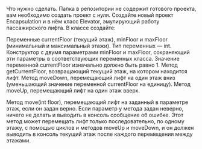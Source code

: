 Что нужно сделать.
Папка в репозитории не содержит готового проекта, вам необходимо создать проект с нуля. 
Создайте новый проект Encapsulation и в нём класс Elevator, эмулирующий работу пассажирского лифта. В классе создайте:

Переменные currentFloor (текущий этаж), minFloor и maxFloor (минимальный и максимальный этажи). Тип переменных — int.
Конструктор с двумя параметрами minFloor и maxFloor, сохраняющий эти параметры в соответствующих переменных класса.
Значение переменной currentFloor изначально должно быть равно 1.
Метод getCurrentFloor, возвращающий текущий этаж, на котором находится лифт.
Метод moveDown, перемещающий лифт на один этаж вниз (уменьшающий значение переменной currentFloor на единицу).
Метод moveUp, перемещающий лифт на один этаж вверх.

Метод move(int floor), перемещающий лифт на заданный в параметре этаж, если он задан верно. 
Если параметр у метода задан неверно, ничего не делать и выводить в консоль сообщение об ошибке. 
Этот метод может перемещать лифт только последовательно, по одному этажу, с помощью циклов и методов moveUp и moveDown, 
и он должен выводить в консоль текущий этаж после каждого перемещения между этажами.
